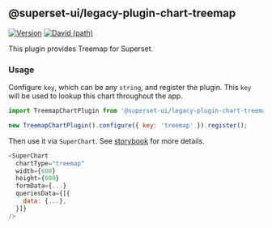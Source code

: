 <!--
Licensed to the Apache Software Foundation (ASF) under one
or more contributor license agreements.  See the NOTICE file
distributed with this work for additional information
regarding copyright ownership.  The ASF licenses this file
to you under the Apache License, Version 2.0 (the
"License"); you may not use this file except in compliance
with the License.  You may obtain a copy of the License at

  http://www.apache.org/licenses/LICENSE-2.0

Unless required by applicable law or agreed to in writing,
software distributed under the License is distributed on an
"AS IS" BASIS, WITHOUT WARRANTIES OR CONDITIONS OF ANY
KIND, either express or implied.  See the License for the
specific language governing permissions and limitations
under the License.
-->

## @superset-ui/legacy-plugin-chart-treemap

[![Version](https://img.shields.io/npm/v/@superset-ui/legacy-plugin-chart-treemap.svg?style=flat-square)](https://www.npmjs.com/package/@superset-ui/legacy-plugin-chart-treemap)
[![David (path)](https://img.shields.io/david/apache-superset/superset-ui-plugins.svg?path=packages%2Fsuperset-ui-legacy-plugin-chart-treemap&style=flat-square)](https://david-dm.org/apache-superset/superset-ui-plugins?path=packages/superset-ui-legacy-plugin-chart-treemap)

This plugin provides Treemap for Superset.

### Usage

Configure `key`, which can be any `string`, and register the plugin. This `key` will be used to
lookup this chart throughout the app.

```js
import TreemapChartPlugin from '@superset-ui/legacy-plugin-chart-treemap';

new TreemapChartPlugin().configure({ key: 'treemap' }).register();
```

Then use it via `SuperChart`. See
[storybook](https://apache-superset.github.io/superset-ui-plugins/?selectedKind=plugin-chart-treemap)
for more details.

```js
<SuperChart
  chartType="treemap"
  width={600}
  height={600}
  formData={...}
  queriesData={[{
    data: {...},
  }]}
/>
```
